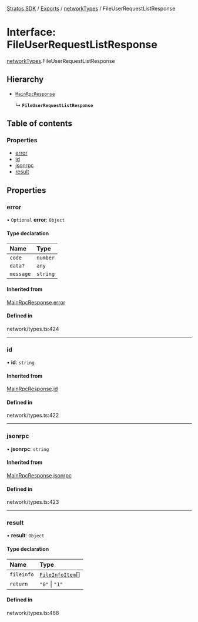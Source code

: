 [Stratos SDK](../README.md) / [Exports](../modules.md) / [networkTypes](../modules/networkTypes.md) / FileUserRequestListResponse

# Interface: FileUserRequestListResponse

[networkTypes](../modules/networkTypes.md).FileUserRequestListResponse

## Hierarchy

- [`MainRpcResponse`](networkTypes.MainRpcResponse.md)

  ↳ **`FileUserRequestListResponse`**

## Table of contents

### Properties

- [error](networkTypes.FileUserRequestListResponse.md#error)
- [id](networkTypes.FileUserRequestListResponse.md#id)
- [jsonrpc](networkTypes.FileUserRequestListResponse.md#jsonrpc)
- [result](networkTypes.FileUserRequestListResponse.md#result)

## Properties

### error

• `Optional` **error**: `Object`

#### Type declaration

| Name | Type |
| :------ | :------ |
| `code` | `number` |
| `data?` | `any` |
| `message` | `string` |

#### Inherited from

[MainRpcResponse](networkTypes.MainRpcResponse.md).[error](networkTypes.MainRpcResponse.md#error)

#### Defined in

network/types.ts:424

___

### id

• **id**: `string`

#### Inherited from

[MainRpcResponse](networkTypes.MainRpcResponse.md).[id](networkTypes.MainRpcResponse.md#id)

#### Defined in

network/types.ts:422

___

### jsonrpc

• **jsonrpc**: `string`

#### Inherited from

[MainRpcResponse](networkTypes.MainRpcResponse.md).[jsonrpc](networkTypes.MainRpcResponse.md#jsonrpc)

#### Defined in

network/types.ts:423

___

### result

• **result**: `Object`

#### Type declaration

| Name | Type |
| :------ | :------ |
| `fileinfo` | [`FileInfoItem`](networkTypes.FileInfoItem.md)[] |
| `return` | ``"0"`` \| ``"1"`` |

#### Defined in

network/types.ts:468
